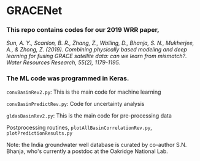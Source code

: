 # GRACENet

### This repo contains codes for our 2019 WRR paper, 

_Sun, A. Y., Scanlon, B. R., Zhang, Z., Walling, D., Bhanja, S. N., Mukherjee, A., & Zhong, Z. (2019). Combining physically based modeling and deep learning for fusing GRACE satellite data: can we learn from mismatch?. Water Resources Research, 55(2), 1179-1195._

### The ML code was programmed in Keras.

```convBasinRev2.py```:  This is the main code for machine learning

```convBasinPredictRev.py```: Code for uncertainty analysis

```gldasBasinRev2.py```: This is the main code for pre-processing data

Postprocessing routines, ```plotAllBasinCorrelationRev.py```, ```plotPredictionResults.py```

Note: the India groundwater well database is curated by co-author S.N. Bhanja, who's currently a postdoc at the Oakridge National Lab.


